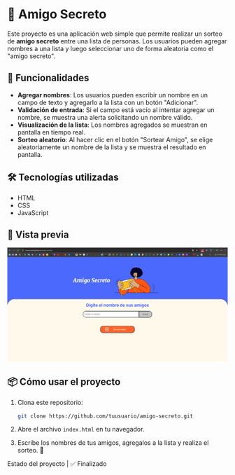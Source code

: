 # 🎁 Amigo Secreto

Este proyecto es una aplicación web simple que permite realizar un sorteo de **amigo secreto** entre una lista de personas. Los usuarios pueden agregar nombres a una lista y luego seleccionar uno de forma aleatoria como el "amigo secreto".

## 🚀 Funcionalidades

- **Agregar nombres**: Los usuarios pueden escribir un nombre en un campo de texto y agregarlo a la lista con un botón "Adicionar".
- **Validación de entrada**: Si el campo está vacío al intentar agregar un nombre, se muestra una alerta solicitando un nombre válido.
- **Visualización de la lista**: Los nombres agregados se muestran en pantalla en tiempo real.
- **Sorteo aleatorio**: Al hacer clic en el botón "Sortear Amigo", se elige aleatoriamente un nombre de la lista y se muestra el resultado en pantalla.

## 🛠️ Tecnologías utilizadas

- HTML
- CSS
- JavaScript

## 📸 Vista previa

![Captura del proyecto](./assets/capture.png)

## 📦 Cómo usar el proyecto

1. Clona este repositorio:

   ```bash
   git clone https://github.com/tuusuario/amigo-secreto.git
   ```
2. Abre el archivo ```index.html``` en tu navegador.
3. Escribe los nombres de tus amigos, agregalos a la lista y realiza el sorteo. 🎉

Estado del proyecto | ✅ Finalizado
